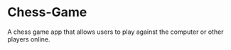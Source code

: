 # Chess-Game
A chess game app that allows users to play against the computer or other players online.
